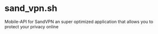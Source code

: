 # sand_vpn.sh
Mobile-API for SandVPN an super optimized application that allows you to protect your privacy online 
